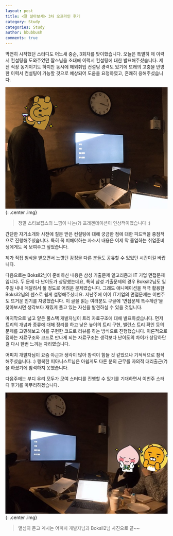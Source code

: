 ```yaml
---
layout: post
title: <잘 살아보세> 3차 오프라인 후기
category: Study
categories: Study
author: bbubbush
comments: true
---
```


막연히 시작했던 스터디도 어느새 중순, 3회차를 맞이했습니다.
오늘은 특별히 제 이력서 컨설팅을 도와주었던 짭스님을 초대해 이력서 컨설팅에 대한 발표해주셨습니다.
제 전 직장 동기이기도 하지만 동시에 해외취업 컨설팅 경력도 있기에 또래의 고충을 반영한 이력서 컨설팅이 가능할 것으로 예상되어 도움을 요청하였고, 흔쾌히 응해주셨습니다.

![짭스님의 컨설팅 강의](/assets/img/study/2019-03-23_Study1.jpeg){: .center .img}
>정말 스티브잡스의 느낌이 나는(?) 프레젠테이션이 인상적이였습니다 :)

간단한 자기소개와 사전에 질문 받은 컨설팅에 대해 궁금한 점에 대한 피드백을 중점적으로 진행해주셨습니다.
특히 꼭 피해야하는 자소서 내용은 이제 막 졸업하는 취업준비생에게도 꼭 보여주고 싶었습니다.

제가 직접 첨삭을 받으면서 느꼇던 감정을 다른 분들도 공유할 수 있었던 시간이길 바랍니다.

다음으로는 Boksil2님이 준비하신 내용은 삼성 기출문제 알고리즘과 IT 기업 면접문제입니다. 두 문제 다 난이도가 상당했는데요,
특히 삼성 기출문제의 경우 Boksil2님도 일주일 내내 매달려서 풀 정도로 어려운 문제였습니다.
그래도 애니메이션을 적극 활용한 Boksil2님의 센스로 쉽게 설명해주셨네요.
지난주에 이어 IT기업의 면접문제는 이번주도 뜨거운 인기를 자랑했습니다.
이 글을 읽는 여러분도 구글에 '면접문제 특수계란'을 찾아보시면 생각보다 재밌게 풀고 있는 자신을 발견하실 수 있을 것입니다.

마지막으로 넓고 얕은 풀스택 개발자님이 트리 자료구조에 대해 발표하셨습니다.
먼저 트리의 개념과 종류에 대해 정리를 하고 낮은 높이의 트리 구현, 밸런스 트리 확인 등의 문제를 고민해보고 이를 구현한 코드로 리뷰를 하는 방식으로 진행했습니다.
이론적으로 접하는 자료구조와 코드로 만나게 되는 자료구조는 생각보다 난이도의 차이가 상당하단걸 다시 한번 느끼는 자리였습니다.

어피치 개발자님이 요즘 야근과 생각이 많아 참석이 힘들 것 같았으나 기적적으로 참석해주셨습니다. :)
행복한 피아니스트님은 아쉽게도 다른 분의 근무를 자의적 대리출근(?)을 하셨기에 참석하지 못했습니다.

다음주에는 부디 우리 모두가 모여 스터디를 진행할 수 있기를 기대하면서 이번주 스터디 후기를 마무리하겠습니다.

![경청하는 어피치님과 Boksil2님](/assets/img/study/2019-03-23_Study2.jpeg){: .center .img}
>열심히 듣고 계시는 어피치 개발자님과 Boksil2님 사진으로 끝~~







